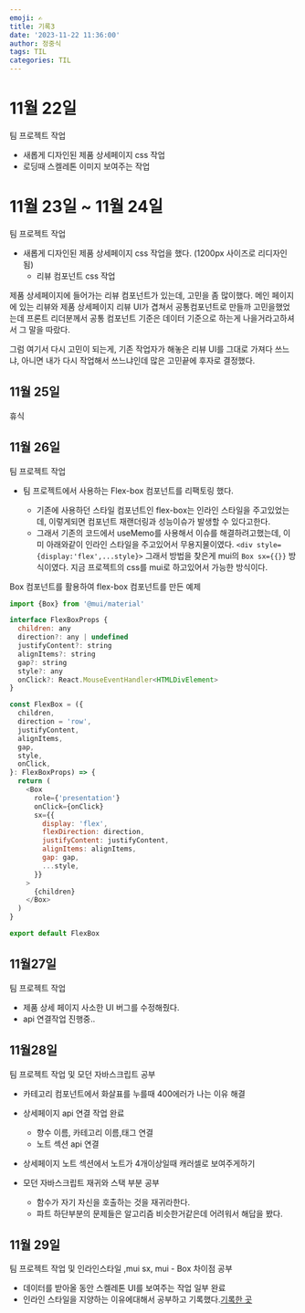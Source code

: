 ```yaml
---
emoji: ✍
title: 기록3
date: '2023-11-22 11:36:00'
author: 정중식
tags: TIL
categories: TIL
---
```


# 11월 22일

팀 프로젝트 작업

- 새롭게 디자인된 제품 상세페이지 css 작업
- 로딩때 스켈레톤 이미지 보여주는 작업

# 11월 23일 ~ 11월 24일

팀 프로젝트 작업

- 새롭게 디자인된 제품 상세페이지 css 작업을 했다. (1200px 사이즈로 리디자인됨)
  - 리뷰 컴포넌트 css 작업

제품 상세페이지에 들어가는 리뷰 컴포넌트가 있는데, 고민을 좀 많이했다.
메인 페이지에 있는 리뷰와 제품 상세페이지 리뷰 UI가 겹쳐서 공통컴포넌트로 만들까 고민을했었는데
프론트 리더분께서 공통 컴포넌트 기준은 데이터 기준으로 하는게 나을거라고하셔서 그 말을 따랐다.

그럼 여기서 다시 고민이 되는게, 기존 작업자가 해놓은 리뷰 UI를 그대로 가져다 쓰느냐, 아니면 내가 다시 작업해서 쓰느냐인데
많은 고민끝에 후자로 결정했다.

## 11월 25일

휴식

## 11월 26일

팀 프로젝트 작업

- 팀 프로젝트에서 사용하는 Flex-box 컴포넌트를 리팩토링 했다.

  - 기존에 사용하던 스타일 컴포넌트인 flex-box는 인라인 스타일을 주고있었는데, 이렇게되면 컴포넌트 재랜더링과 성능이슈가 발생할 수 있다고한다.
  - 그래서 기존의 코드에서 useMemo를 사용해서 이슈를 해결하려고했는데,
    이미 아래와같이 인라인 스타일을 주고있어서 무용지물이였다.
    `<div style={display:'flex',...style}>`
    그래서 방법을 찾은게 mui의 `Box sx={{}}` 방식이였다.
    지금 프로젝트의 css를 mui로 하고있어서 가능한 방식이다.

Box 컴포넌트를 활용하여 flex-box 컴포넌트를 만든 예제

```js
import {Box} from '@mui/material'

interface FlexBoxProps {
  children: any
  direction?: any | undefined
  justifyContent?: string
  alignItems?: string
  gap?: string
  style?: any
  onClick?: React.MouseEventHandler<HTMLDivElement>
}

const FlexBox = ({
  children,
  direction = 'row',
  justifyContent,
  alignItems,
  gap,
  style,
  onClick,
}: FlexBoxProps) => {
  return (
    <Box
      role={'presentation'}
      onClick={onClick}
      sx={{
        display: 'flex',
        flexDirection: direction,
        justifyContent: justifyContent,
        alignItems: alignItems,
        gap: gap,
        ...style,
      }}
    >
      {children}
    </Box>
  )
}

export default FlexBox
```

## 11월27일

팀 프로젝트 작업

- 제품 상세 페이지 사소한 UI 버그를 수정해줬다.
- api 연결작업 진행중..

## 11월28일

팀 프로젝트 작업 및 모던 자바스크립트 공부

- 카테고리 컴포넌트에서 화살표를 누를때 400에러가 나는 이유 해결
- 상세페이지 api 연결 작업 완료
  - 향수 이름, 카테고리 이름,태그 연결
  - 노트 섹션 api 연결
- 상세페이지 노트 섹션에서 노트가 4개이상일때 캐러셀로 보여주게하기

- 모던 자바스크립트 재귀와 스택 부분 공부
  - 함수가 자기 자신을 호출하는 것을 재귀라한다.
  - 파트 하단부분의 문제들은 알고리즘 비슷한거같은데 어려워서 해답을 봤다.

## 11월 29일

팀 프로젝트 작업 및 인라인스타일 ,mui sx, mui - Box 차이점 공부

- 데이터를 받아올 동안 스켈레톤 UI를 보여주는 작업 일부 완료
- 인라인 스타일을 지양하는 이유에대해서 공부하고 기록했다.[기록한 곳](https://jungsikjeong.github.io/css/css00/)
